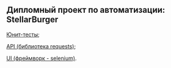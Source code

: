 ## Дипломный проект по автоматизации: StellarBurger
[Юнит-тесты](https://github.com/Romanneq/Diplom_1);

[API (библиотека requests)](https://github.com/Romanneq/Diplom_2);

[UI (фреймворк - selenium)](https://github.com/Romanneq/Diplom_3).
